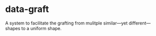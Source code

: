 # data-graft
A system to facilitate the grafting from mulitple similar—yet different—shapes to a uniform shape.
